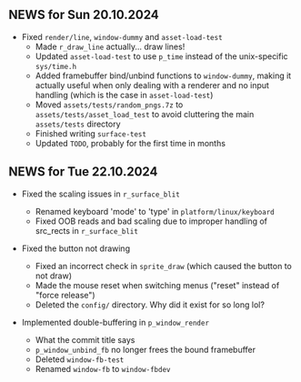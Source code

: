 ## NEWS for Sun 20.10.2024

* Fixed `render/line`, `window-dummy` and `asset-load-test`
    * Made `r_draw_line` actually... draw lines!
    * Updated `asset-load-test` to use `p_time` instead of the unix-specific `sys/time.h`
    * Added framebuffer bind/unbind functions to `window-dummy`, making it actually useful when only dealing with a renderer and no input handling (which is the case in `asset-load-test`)
    * Moved `assets/tests/random_pngs.7z` to `assets/tests/asset_load_test` to avoid cluttering the main `assets/tests` directory
    * Finished writing `surface-test`
    * Updated `TODO`, probably for the first time in months

## NEWS for Tue 22.10.2024
* Fixed the scaling issues in `r_surface_blit`
    * Renamed keyboard 'mode' to 'type' in `platform/linux/keyboard`
    * Fixed OOB reads and bad scaling due to improper handling of src_rects in `r_surface_blit`

* Fixed the button not drawing
    * Fixed an incorrect check in `sprite_draw` (which caused the button to not draw)
    * Made the mouse reset when switching menus ("reset" instead of "force release")
    * Deleted the `config/` directory. Why did it exist for so long lol?

* Implemented double-buffering in `p_window_render`
    * What the commit title says
    * `p_window_unbind_fb` no longer frees the bound framebuffer
    * Deleted `window-fb-test`
    * Renamed `window-fb` to `window-fbdev`
